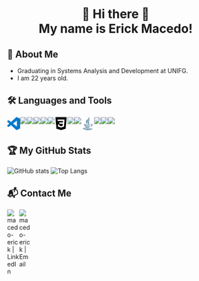 <h1 align="center"><strong> 👋 Hi there 👋 <br> My name is Erick Macedo! </strong></h1>

## 📌 **About Me**
- Graduating in Systems Analysis and Development at UNIFG.
- I am 22 years old.

## 🛠 **Languages and Tools**
<img align="left" height="30px" src="https://raw.githubusercontent.com/simple-icons/simple-icons/82c259d214eaf0bb45ef8789e842f0b65bbc3b3d/icons/visualstudiocode.svg"/>
<img align="left" height="30px" src="https://raw.githubusercontent.com/simple-icons/simple-icons/82c259d214eaf0bb45ef8789e842f0b65bbc3b3d/icons/intellijidea.svg"/>
<img align="left" height="30px" src="https://raw.githubusercontent.com/simple-icons/simple-icons/82c259d214eaf0bb45ef8789e842f0b65bbc3b3d/icons/react.svg"/>
<img align="left" height="30px" src="https://raw.githubusercontent.com/simple-icons/simple-icons/82c259d214eaf0bb45ef8789e842f0b65bbc3b3d/icons/angular.svg"/>
<img align="left" height="30px" src="https://raw.githubusercontent.com/simple-icons/simple-icons/82c259d214eaf0bb45ef8789e842f0b65bbc3b3d/icons/spring.svg"/>
<img align="left" height="30px" src="https://raw.githubusercontent.com/simple-icons/simple-icons/82c259d214eaf0bb45ef8789e842f0b65bbc3b3d/icons/html5.svg"/>
<img align="left" height="30px" src="https://raw.githubusercontent.com/simple-icons/simple-icons/82c259d214eaf0bb45ef8789e842f0b65bbc3b3d/icons/css3.svg"/>
<img align="left" height="30px" src="https://raw.githubusercontent.com/simple-icons/simple-icons/82c259d214eaf0bb45ef8789e842f0b65bbc3b3d/icons/javascript.svg"/>
<img align="left" height="30px" src="https://raw.githubusercontent.com/simple-icons/simple-icons/82c259d214eaf0bb45ef8789e842f0b65bbc3b3d/icons/typescript.svg"/>
<img align="left" height="30px" src="https://raw.githubusercontent.com/simple-icons/simple-icons/82c259d214eaf0bb45ef8789e842f0b65bbc3b3d/icons/java.svg"/>
<img align="left" height="30px" src="https://raw.githubusercontent.com/simple-icons/simple-icons/82c259d214eaf0bb45ef8789e842f0b65bbc3b3d/icons/python.svg"/>
<img align="left" height="30px" src="https://raw.githubusercontent.com/simple-icons/simple-icons/82c259d214eaf0bb45ef8789e842f0b65bbc3b3d/icons/github.svg"/>
<img align="left" height="30px" src="https://raw.githubusercontent.com/simple-icons/simple-icons/82c259d214eaf0bb45ef8789e842f0b65bbc3b3d/icons/scrum.svg"/>
<br />
<br />

## 🏆 **My GitHub Stats**
![GitHub stats](https://github-readme-stats.vercel.app/api?username=macedo-erick&show_icons=true&theme=dracula&border=false&layout=compact)
![Top Langs](https://github-readme-stats.vercel.app/api/top-langs/?username=macedo-erick&show_icons=true&theme=dracula&border=false&layout=compact)

## 📬 **Contact Me**
[<img align="left" alt="macedo-erick | LinkedIn" width="28px" src="https://cdn.jsdelivr.net/npm/simple-icons@v3/icons/linkedin.svg" />](https://www.linkedin.com/in/macedo-erick)
[<img align="left" alt="macedo-erick | Email" width="28px" src="https://cdn.jsdelivr.net/npm/simple-icons@3.12.3/icons/mail-dot-ru.svg" />](mailto:macedo.eriick@gmail.com)
